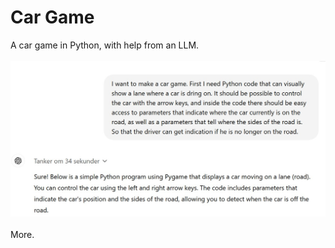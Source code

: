# Car Game
A car game in Python, with help from an LLM.<br>
<br>
<img src="Pics/start.jpg" alt="Chat with ChatGPT">
<br>
<br>
More. 
